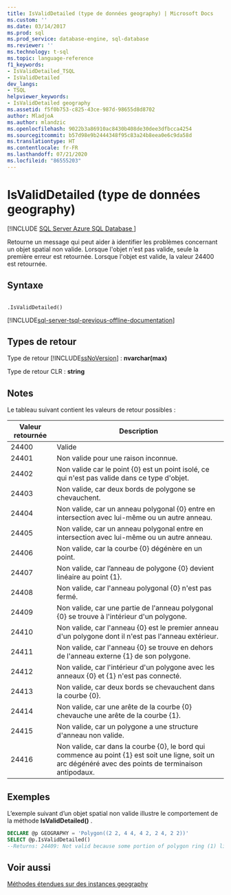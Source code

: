 ```yaml
---
title: IsValidDetailed (type de données geography) | Microsoft Docs
ms.custom: ''
ms.date: 03/14/2017
ms.prod: sql
ms.prod_service: database-engine, sql-database
ms.reviewer: ''
ms.technology: t-sql
ms.topic: language-reference
f1_keywords:
- IsValidDetailed_TSQL
- IsValidDetailed
dev_langs:
- TSQL
helpviewer_keywords:
- IsValidDetailed geography
ms.assetid: f5f0b753-c825-43ce-987d-98655d8d8702
author: MladjoA
ms.author: mlandzic
ms.openlocfilehash: 9022b3a86910ac8430b408de30dee3dfbcca4254
ms.sourcegitcommit: b57d98e9b2444348f95c83a24b8eea0e6c9da58d
ms.translationtype: HT
ms.contentlocale: fr-FR
ms.lasthandoff: 07/21/2020
ms.locfileid: "86555203"
---
```

# <a name="isvaliddetailed-geography-data-type"></a>IsValidDetailed (type de données geography)
[!INCLUDE [SQL Server Azure SQL Database ](../../includes/applies-to-version/sql-asdb.md)]

  Retourne un message qui peut aider à identifier les problèmes concernant un objet spatial non valide. Lorsque l'objet n'est pas valide, seule la première erreur est retournée. Lorsque l'objet est valide, la valeur 24400 est retournée.  
  
## <a name="syntax"></a>Syntaxe  
  
```  
  
.IsValidDetailed()  
```  
  
[!INCLUDE[sql-server-tsql-previous-offline-documentation](../../includes/sql-server-tsql-previous-offline-documentation.md)]

## <a name="return-types"></a>Types de retour
 Type de retour [!INCLUDE[ssNoVersion](../../includes/ssnoversion-md.md)] : **nvarchar(max)**  
  
 Type de retour CLR : **string**  
  
## <a name="remarks"></a>Notes  
 Le tableau suivant contient les valeurs de retour possibles :  
  
|Valeur retournée|Description|  
|------------------|-----------------|  
|24400|Valide|  
|24401|Non valide pour une raison inconnue.|  
|24402|Non valide car le point {0} est un point isolé, ce qui n'est pas valide dans ce type d'objet.|  
|24403|Non valide, car deux bords de polygone se chevauchent.|  
|24404|Non valide, car un anneau polygonal {0} entre en intersection avec lui-même ou un autre anneau.|  
|24405|Non valide, car un anneau polygonal entre en intersection avec lui-même ou un autre anneau.|  
|24406|Non valide, car la courbe {0} dégénère en un point.|  
|24407|Non valide, car l’anneau de polygone {0} devient linéaire au point {1}.|  
|24408|Non valide, car l'anneau polygonal {0} n'est pas fermé.|  
|24409|Non valide, car une partie de l'anneau polygonal {0} se trouve à l'intérieur d'un polygone.|  
|24410|Non valide, car l'anneau {0} est le premier anneau d'un polygone dont il n'est pas l'anneau extérieur.|  
|24411|Non valide, car l'anneau {0} se trouve en dehors de l'anneau externe {1} de son polygone.|  
|24412|Non valide, car l'intérieur d'un polygone avec les anneaux {0} et {1} n'est pas connecté.|  
|24413|Non valide, car deux bords se chevauchent dans la courbe {0}.|  
|24414|Non valide, car une arête de la courbe {0} chevauche une arête de la courbe {1}.|  
|24415|Non valide, car un polygone a une structure d'anneau non valide.|  
|24416|Non valide, car dans la courbe {0}, le bord qui commence au point {1} est soit une ligne, soit un arc dégénéré avec des points de terminaison antipodaux.|  
  
## <a name="examples"></a>Exemples  
 L’exemple suivant d’un objet spatial non valide illustre le comportement de la méthode **IsValidDetailed()** .  
  
```sql  
DECLARE @p GEOGRAPHY = 'Polygon((2 2, 4 4, 4 2, 2 4, 2 2))'  
SELECT @p.IsValidDetailed()  
--Returns: 24409: Not valid because some portion of polygon ring (1) lies in the interior of a polygon.  
```  
  
## <a name="see-also"></a>Voir aussi  
 [Méthodes étendues sur des instances geography](../../t-sql/spatial-geography/extended-methods-on-geography-instances.md)  
  
  
